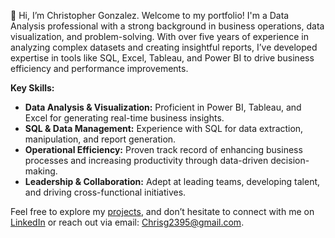 👋 Hi, I’m Christopher Gonzalez. Welcome to my portfolio! I'm a Data Analysis professional with a strong background in business operations, data visualization, and problem-solving. With over five years of experience in analyzing complex datasets and creating insightful reports, I’ve developed expertise in tools like SQL, Excel, Tableau, and Power BI to drive business efficiency and performance improvements.

**Key Skills:**
- **Data Analysis & Visualization:** Proficient in Power BI, Tableau, and Excel for generating real-time business insights.
- **SQL & Data Management:** Experience with SQL for data extraction, manipulation, and report generation.
- **Operational Efficiency:** Proven track record of enhancing business processes and increasing productivity through data-driven decision-making.
- **Leadership & Collaboration:** Adept at leading teams, developing talent, and driving cross-functional initiatives.

Feel free to explore my [projects](https://github.com/ItsChris444/Portfolio), and don’t hesitate to connect with me on [LinkedIn](https://www.linkedin.com/in/chrisg2395) or reach out via email: Chrisg2395@gmail.com.
